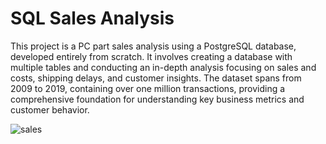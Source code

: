 # SQL Sales Analysis
This project is a PC part sales analysis using a PostgreSQL database, developed entirely from scratch. It involves creating a database with multiple tables and conducting an in-depth analysis focusing on sales and costs, shipping delays, and customer insights. The dataset spans from 2009 to 2019, containing over one million transactions, providing a comprehensive foundation for understanding key business metrics and customer behavior.

![sales](https://github.com/sasmithaadhikari/SQL-Sales-Analysis/assets/165268051/57a622c5-c98b-4517-b641-bc248ce21a36)




